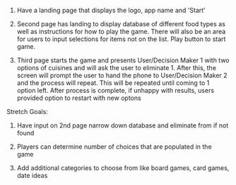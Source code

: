 1. Have a landing page that displays the logo, app name and 'Start'

2. Second page has landing to display database of different food types as well as instructions for how to play the game. There will also be an area for users to input selections for items not on the list. Play button to start game. 

3. Third page starts the game and presents User/Decision Maker 1 with two options of cuisines and will ask the user to eliminate 1. After this, the screen will prompt the user to hand the phone to User/Decision Maker 2 and the process will repeat. This will be repeated until coming to 1 option left. After process is complete, if unhappy with results, users provided option to restart with new optons

Stretch Goals:

1. Have input on 2nd page narrow down database and eliminate from if not found

2. Players can determine number of choices that are populated in the game

3. Add additional categories to choose from like board games, card games, date ideas